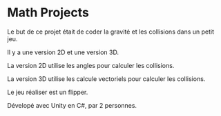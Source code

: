 # Math Projects
Le but de ce projet était de coder la gravité et les collisions dans un petit jeu.

Il y a une version 2D et une version 3D. 

La version 2D utilise les angles pour calculer les collisions.

La version 3D utilise les calcule vectoriels pour calculer les collisions.

Le jeu réaliser est un flipper.

Dévelopé avec Unity en C#, par 2 personnes.
